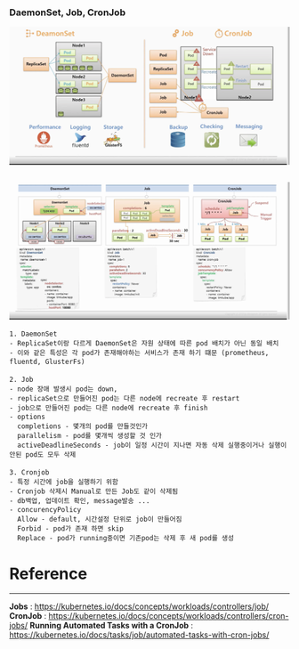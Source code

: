### DaemonSet, Job, CronJob

![DaemonSet, Job, CronJob](../images/DaemonSet%2C%20Job%2C%20CronJob1.png)

```

```

![DaemonSet, Job, CronJob](../images/DaemonSet%2C%20Job%2C%20CronJob2.png)

```
1. DaemonSet
- ReplicaSet이랑 다르게 DaemonSet은 자원 상태에 따른 pod 배치가 아닌 동일 배치
- 이와 같은 특성은 각 pod가 존재해야하는 서비스가 존재 하기 떄문 (prometheus, fluentd, GlusterFs)

2. Job
- node 장애 발생시 pod는 down, 
- replicaSet으로 만들어진 pod는 다른 node에 recreate 후 restart
- job으로 만들어진 pod는 다른 node에 recreate 후 finish 
- options
  completions - 몇개의 pod를 만들것인가
  parallelism - pod를 몇개씩 생성할 것 인가
  activeDeadlineSeconds - job이 일정 시간이 지나면 자동 삭제 실행중이거나 실행이 안된 pod도 모두 삭제

3. Cronjob
- 특정 시간에 job을 실행하기 위함
- Cronjob 삭제시 Manual로 만든 Job도 같이 삭제됨
- db백업, 업데이트 확인, message발송 ...
- concurencyPolicy
  Allow - default, 시간설정 단위로 job이 만들어짐
  Forbid - pod가 존재 하면 skip
  Replace - pod가 running중이면 기존pod는 삭제 후 새 pod를 생성
```


# Reference
----
**Jobs** : https://kubernetes.io/docs/concepts/workloads/controllers/job/
**CronJob** : https://kubernetes.io/docs/concepts/workloads/controllers/cron-jobs/
**Running Automated Tasks with a CronJob** : https://kubernetes.io/docs/tasks/job/automated-tasks-with-cron-jobs/